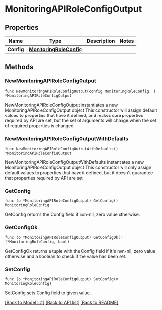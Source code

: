 # MonitoringAPIRoleConfigOutput

## Properties

Name | Type | Description | Notes
------------ | ------------- | ------------- | -------------
**Config** | [**MonitoringRoleConfig**](MonitoringRoleConfig.md) |  | 

## Methods

### NewMonitoringAPIRoleConfigOutput

`func NewMonitoringAPIRoleConfigOutput(config MonitoringRoleConfig, ) *MonitoringAPIRoleConfigOutput`

NewMonitoringAPIRoleConfigOutput instantiates a new MonitoringAPIRoleConfigOutput object
This constructor will assign default values to properties that have it defined,
and makes sure properties required by API are set, but the set of arguments
will change when the set of required properties is changed

### NewMonitoringAPIRoleConfigOutputWithDefaults

`func NewMonitoringAPIRoleConfigOutputWithDefaults() *MonitoringAPIRoleConfigOutput`

NewMonitoringAPIRoleConfigOutputWithDefaults instantiates a new MonitoringAPIRoleConfigOutput object
This constructor will only assign default values to properties that have it defined,
but it doesn't guarantee that properties required by API are set

### GetConfig

`func (o *MonitoringAPIRoleConfigOutput) GetConfig() MonitoringRoleConfig`

GetConfig returns the Config field if non-nil, zero value otherwise.

### GetConfigOk

`func (o *MonitoringAPIRoleConfigOutput) GetConfigOk() (*MonitoringRoleConfig, bool)`

GetConfigOk returns a tuple with the Config field if it's non-nil, zero value otherwise
and a boolean to check if the value has been set.

### SetConfig

`func (o *MonitoringAPIRoleConfigOutput) SetConfig(v MonitoringRoleConfig)`

SetConfig sets Config field to given value.



[[Back to Model list]](../README.md#documentation-for-models) [[Back to API list]](../README.md#documentation-for-api-endpoints) [[Back to README]](../README.md)


